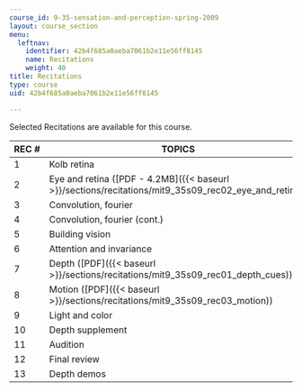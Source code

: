 ```yaml
---
course_id: 9-35-sensation-and-perception-spring-2009
layout: course_section
menu:
  leftnav:
    identifier: 42b4f685a0aeba7061b2e11e56ff8145
    name: Recitations
    weight: 40
title: Recitations
type: course
uid: 42b4f685a0aeba7061b2e11e56ff8145

---
```


Selected Recitations are available for this course.

| REC # | TOPICS |
| --- | --- |
| 1 | Kolb retina |
| 2 | Eye and retina ([PDF - 4.2MB]({{< baseurl >}}/sections/recitations/mit9_35s09_rec02_eye_and_retina)) |
| 3 | Convolution, fourier |
| 4 | Convolution, fourier (cont.) |
| 5 | Building vision |
| 6 | Attention and invariance |
| 7 | Depth ([PDF]({{< baseurl >}}/sections/recitations/mit9_35s09_rec01_depth_cues)) |
| 8 | Motion ([PDF]({{< baseurl >}}/sections/recitations/mit9_35s09_rec03_motion)) |
| 9 | Light and color |
| 10 | Depth supplement |
| 11 | Audition |
| 12 | Final review |
| 13 | Depth demos